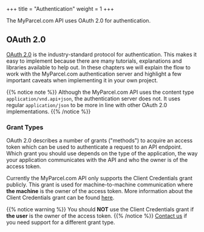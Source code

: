 +++
title = "Authentication"
weight = 1
+++

The MyParcel.com API uses OAuth 2.0 for authentication.

## OAuth 2.0
[OAuth 2.0](https://oauth.net/2) is the industry-standard protocol for authentication. This makes it easy to implement because there are many tutorials, explanations and libraries available to help out. In these chapters we will explain the flow to work with the MyParcel.com authentication server and highlight a few important caveats when implementing it in your own project.

{{% notice note %}}
Although the MyParcel.com API uses the content type `application/vnd.api+json`, the authentication server does not. It uses regular `application/json` to be more in line with other OAuth 2.0 implementations.
{{% /notice %}}

### Grant Types
OAuth 2.0 describes a number of grants ("methods") to acquire an access token which can be used to authenticate a request to an API endpoint. Which grant you should use depends on the type of the application, the way your application communicates with the API and who the owner is of the access token.

Currently the MyParcel.com API only supports the Client Credentials grant publicly. This grant is used for machine-to-machine communication where **the machine** is the owner of the access token. More information about the Client Credentials grant can be found [here](./client-credentials-grant).

{{% notice warning %}}
You should **NOT** use the Client Credentials grant if **the user** is the owner of the access token.
{{% /notice %}}
[Contact us](https://www.myparcel.com/contact) if you need support for a different grant type.
